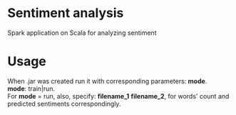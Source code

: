 # Sentiment analysis
Spark application on Scala for analyzing sentiment

# Usage
When .jar was created run it with corresponding parameters: **mode**. <br />
**mode**: train|run. <br />
For **mode** = run, also, specify: **filename_1** **filename_2**, for words' count and predicted sentiments correspondingly.
